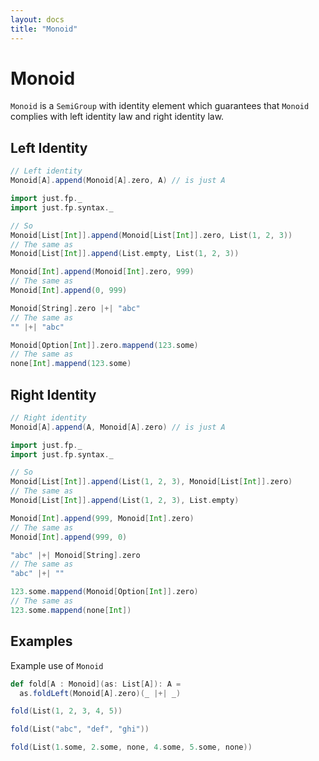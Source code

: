 ```yaml
---
layout: docs
title: "Monoid"
---
```

# Monoid
`Monoid` is a `SemiGroup` with identity element which guarantees that 
`Monoid` complies with left identity law and right identity law.

## Left Identity
```scala
// Left identity
Monoid[A].append(Monoid[A].zero, A) // is just A
```

```scala mdoc
import just.fp._
import just.fp.syntax._

// So
Monoid[List[Int]].append(Monoid[List[Int]].zero, List(1, 2, 3))
// The same as
Monoid[List[Int]].append(List.empty, List(1, 2, 3))

Monoid[Int].append(Monoid[Int].zero, 999)
// The same as
Monoid[Int].append(0, 999)

Monoid[String].zero |+| "abc"
// The same as
"" |+| "abc"

Monoid[Option[Int]].zero.mappend(123.some)
// The same as
none[Int].mappend(123.some)
```


## Right Identity
```scala
// Right identity
Monoid[A].append(A, Monoid[A].zero) // is just A
```
```scala mdoc
import just.fp._
import just.fp.syntax._

// So
Monoid[List[Int]].append(List(1, 2, 3), Monoid[List[Int]].zero)
// The same as
Monoid[List[Int]].append(List(1, 2, 3), List.empty)

Monoid[Int].append(999, Monoid[Int].zero)
// The same as
Monoid[Int].append(999, 0)

"abc" |+| Monoid[String].zero
// The same as
"abc" |+| ""

123.some.mappend(Monoid[Option[Int]].zero)
// The same as
123.some.mappend(none[Int])
```

## Examples
Example use of `Monoid`
```scala mdoc
def fold[A : Monoid](as: List[A]): A =
  as.foldLeft(Monoid[A].zero)(_ |+| _)

fold(List(1, 2, 3, 4, 5))

fold(List("abc", "def", "ghi"))

fold(List(1.some, 2.some, none, 4.some, 5.some, none))
```
